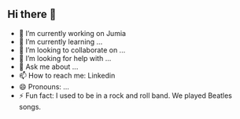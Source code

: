 ## Hi there 👋

<!--
**emanuti/emanuti** is a ✨ _special_ ✨ repository because its `README.md` (this file) appears on your GitHub profile.

Here are some ideas to get you started:
-->
- 🔭 I’m currently working on Jumia
- 🌱 I’m currently learning ...
- 👯 I’m looking to collaborate on ...
- 🤔 I’m looking for help with ...
- 💬 Ask me about ...
- 📫 How to reach me: Linkedin
- 😄 Pronouns: ...
- ⚡ Fun fact: I used to be in a rock and roll band. We played Beatles songs.

